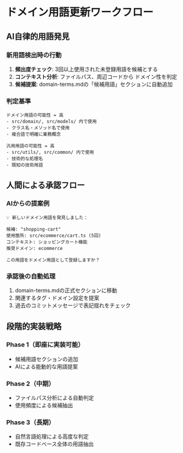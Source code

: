 # ドメイン用語更新ワークフロー

## AI自律的用語発見

### 新用語検出時の行動
1. **頻出度チェック**: 3回以上使用された未登録用語を候補とする
2. **コンテキスト分析**: ファイルパス、周辺コードから ドメイン性を判定
3. **候補提案**: domain-terms.mdの「候補用語」セクションに自動追加

### 判定基準
```
ドメイン用語の可能性 = 高
- src/domain/, src/models/ 内で使用
- クラス名・メソッド名で使用  
- 複合語で明確に業務概念

汎用用語の可能性 = 高  
- src/utils/, src/common/ 内で使用
- 技術的な処理名
- 既知の技術用語
```

## 人間による承認フロー

### AIからの提案例
```
💡 新しいドメイン用語を発見しました：

候補: "shopping-cart"
使用箇所: src/ecommerce/cart.ts (5回)
コンテキスト: ショッピングカート機能
推奨ドメイン: ecommerce

この用語をドメイン用語として登録しますか？
```

### 承認後の自動処理
1. domain-terms.mdの正式セクションに移動
2. 関連するタグ・ドメイン設定を提案  
3. 過去のコミットメッセージで表記揺れをチェック

## 段階的実装戦略

### Phase 1（即座に実装可能）
- 候補用語セクションの追加
- AIによる能動的な用語提案

### Phase 2（中期）  
- ファイルパス分析による自動判定
- 使用頻度による候補抽出

### Phase 3（長期）
- 自然言語処理による高度な判定
- 既存コードベース全体の用語抽出